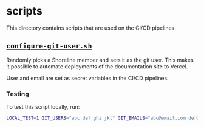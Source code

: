 # scripts

This directory contains scripts that are used on the CI/CD pipelines.

## [`configure-git-user.sh`](configure-git-user.sh)

Randomly picks a Shoreline member and sets it as the git user. This makes it possible to automate deployments of the documentation site to Vercel.

User and email are set as secret variables in the CI/CD pipelines.

### Testing

To test this script locally, run:

```bash
LOCAL_TEST=1 GIT_USERS="abc def ghi jkl" GIT_EMAILS="abc@email.com def@email.com ghi@email.com jkl@email.com" sh configure-git-user.sh
```
